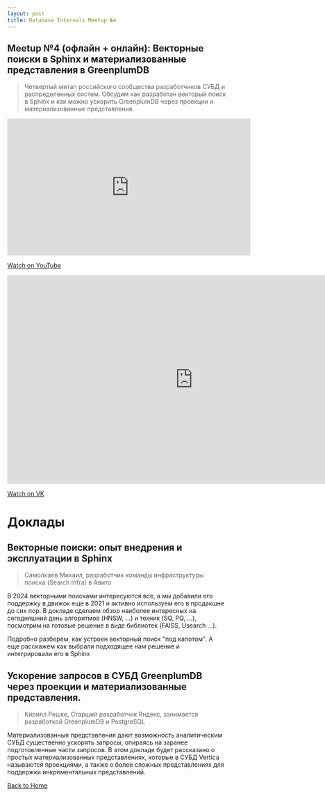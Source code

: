 ```yaml
---
layout: post
title: Database Internals Meetup №4
---
```


## Meetup №4 (офлайн + онлайн): Векторные поиски в Sphinx и материализованные представления в GreenplumDB 

> Четвертый митап российского сообщества разработчиков СУБД и распределенных систем. Обсудим как разработан векторый поиск в Sphinx и как можно ускорить GreenplumDB через проекции и материализованные представления.

<!--more-->

<iframe width="560" height="315" src="https://www.youtube.com/embed/39kontLmxvY" frameborder="0" allow="accelerometer; autoplay; clipboard-write; encrypted-media; gyroscope; picture-in-picture" allowfullscreen></iframe>

<p>
  <a href="https://www.youtube.com/watch?v=39kontLmxvY" target="_blank" rel="noopener noreferrer">
    Watch on YouTube
  </a>
</p>

<iframe src="https://vkvideo.ru/video_ext.php?oid=-226977842&id=456239019&hd=2&autoplay=1" width="853" height="480" allow="autoplay; encrypted-media; fullscreen; picture-in-picture; screen-wake-lock;" frameborder="0" allowfullscreen></iframe>

<p>
  <a href="https://vkvideo.ru/video-226977842_456239019" target="_blank" rel="noopener noreferrer">
    Watch on VK
  </a>
</p>

# Доклады
## Векторные поиски: опыт внедрения и эксплуатации в Sphinx
> Самолкаев Михаил, разработчик команды инфраструктуры поиска (Search Infra) в Авито

В 2024 векторными поисками интересуются все, а мы добавили его поддержку в движок еще в 2021 и активно используем его в продакшне до сих пор. В докладе сделаем обзор наиболее интересных на сегодняшний день алгоритмов (HNSW, …) и техник (SQ, PQ, …), посмотрим на готовые решение в виде библиотек (FAISS, Usearch …).

Подробно разберём, как устроен векторный поиск "под капотом". А еще расскажем как выбрали подходящее нам решение и интегрировали его в Sphinx

## Ускорение запросов в СУБД GreenplumDB через проекции и материализованные представления.
> Кирилл Решке, Старший разработчик Яндекс, занимается разработкой GreenplumDB и PostgreSQL

Материализованные представления дают возможность аналитическим СУБД существенно ускорять запросы, опираясь на заранее подготовленные части запросов. В этом докладе будет рассказано о простых материализованных представлениях, которые в СУБД Vertica называются проекциями, а также о более сложных представлениях для поддержки инкрементальных представлений.

[Back to Home](index.md)